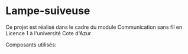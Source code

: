 # Lampe-suiveuse

Ce projet est réalisé dans le cadre du module Communication sans fil en Licence 1 à l'université Cote d'Azur



Composants utilisés:

